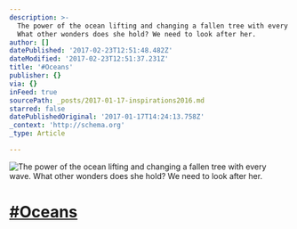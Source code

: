 ```yaml
---
description: >-
  The power of the ocean lifting and changing a fallen tree with every wave.
  What other wonders does she hold? We need to look after her.
author: []
datePublished: '2017-02-23T12:51:48.482Z'
dateModified: '2017-02-23T12:51:37.231Z'
title: '#Oceans'
publisher: {}
via: {}
inFeed: true
sourcePath: _posts/2017-01-17-inspirations2016.md
starred: false
datePublishedOriginal: '2017-01-17T14:24:13.758Z'
_context: 'http://schema.org'
_type: Article

---
```

![The power of the ocean lifting and changing a fallen tree with every wave. What other wonders does she hold? We need to look after her.](https://the-grid-user-content.s3-us-west-2.amazonaws.com/bd001bba-68b3-4729-b33d-a865697b9ca7.jpg)

# [\#Oceans][0]

[0]: https://twitter.com/#!/search?q=%23Inspirations2016